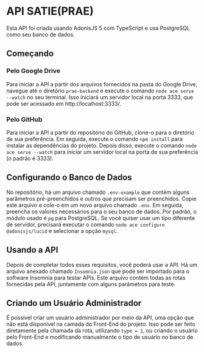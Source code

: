 # API SATIE(PRAE)

Esta API foi criada usando AdonisJS 5 com TypeScript e usa PostgreSQL como seu banco de dados.

## Começando

### Pelo Google Drive

Para iniciar a API a partir dos arquivos fornecidos na pasta do Google Drive, navegue até o diretório `prae-backend` e execute o comando `node ace serve --watch` no seu terminal. Isso iniciará um servidor local na porta 3333, que pode ser acessado em http://localhost:3333/.

### Pelo GitHub

Para iniciar a API a partir do repositório do GitHub, clone-o para o diretório de sua preferência. Em seguida, execute o comando `npm install` para instalar as dependências do projeto. Depois disso, execute o comando `node ace serve --watch` para iniciar um servidor local na porta de sua preferência (o padrão é 3333).

## Configurando o Banco de Dados

No repositório, há um arquivo chamado `.env-example` que contém alguns parâmetros pré-preenchidos e outros que precisam ser preenchidos. Copie este arquivo e cole-o em um novo arquivo chamado `.env`. Em seguida, preencha os valores necessários para o seu banco de dados. Por padrão, o módulo usado é `pg` para PostgreSQL. Se você quiser usar um tipo diferente de servidor, precisará executar o comando `node ace configure @adonisjs/lucid` e selecionar a opção `mysql`.

## Usando a API

Depois de completar todos esses requisitos, você poderá usar a API. Há um arquivo anexado chamado `Insomnia.json` que pode ser importado para o software Insomnia para testar APIs. Este arquivo contém todas as rotas fornecidas pela API, juntamente com alguns parâmetros para teste.

## Criando um Usuário Administrador

É possível criar um usuário administrador por meio da API, uma opção que não está disponível na camada do Front-End do projeto. Isso pode ser feito diretamente pela chamada da rota, utilizando `type = 1`, ou criando o usuário pelo Front-End e modificando manualmente o tipo de usuário no banco de dados.